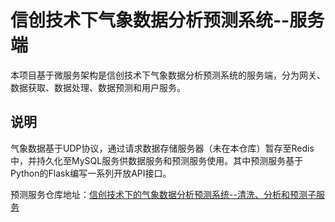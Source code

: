 # 信创技术下气象数据分析预测系统--服务端

本项目基于微服务架构是信创技术下气象数据分析预测系统的服务端，分为网关、数据获取、数据处理、数据预测和用户服务。

## 说明

气象数据基于UDP协议，通过请求数据存储服务器（未在本仓库）暂存至Redis中，并持久化至MySQL服务供数据服务和预测服务使用。其中预测服务基于Python的Flask编写一系列开放API接口。

预测服务仓库地址：[信创技术下的气象数据分析预测系统--清洗、分析和预测子服务](https://github.com/organwalk/meteo-anapredict-server)
